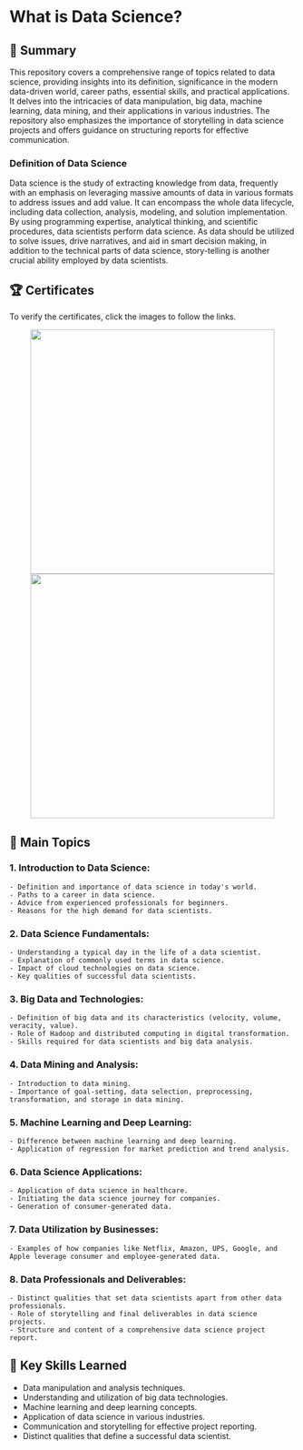 # What is Data Science?

## 📄 Summary 
This repository covers a comprehensive range of topics related to data science, providing insights into its definition, significance in the modern data-driven world, career paths, essential skills, and practical applications. It delves into the intricacies of data manipulation, big data, machine learning, data mining, and their applications in various industries. The repository also emphasizes the importance of storytelling in data science projects and offers guidance on structuring reports for effective communication.

### Definition of Data Science
Data science is the study of extracting knowledge from data, frequently with an emphasis on leveraging massive amounts of data in various formats to address issues and add value. It can encompass the whole data lifecycle, including data collection, analysis, modeling, and solution implementation. By using programming expertise, analytical thinking, and scientific procedures, data scientists perform data science. As data should be utilized to solve issues, drive narratives, and aid in smart decision making, in addition to the technical parts of data science, story-telling is another crucial ability employed by data scientists.

## 🏆 Certificates 
To verify the certificates, click the images to follow the links.

<p align="middle">
  <a href="https://www.coursera.org/account/accomplishments/verify/69ELLEGT7PBD"><img src="https://s3.amazonaws.com/coursera_assets/meta_images/generated/CERTIFICATE_LANDING_PAGE/CERTIFICATE_LANDING_PAGE~69ELLEGT7PBD/CERTIFICATE_LANDING_PAGE~69ELLEGT7PBD.jpeg" height="430"></a>
  <a href="https://www.credly.com/badges/cdb38474-e88e-4140-b2be-e45537bea3ba/public_url"><img src="https://images.credly.com/size/680x680/images/5fc2d535-e716-46c4-881a-f4822b8da0e5/Cognitive_Class_-_What_is_Data_Science.png" height="430"></a>
</p>

## 📑 Main Topics 
  ### 1. Introduction to Data Science:
    - Definition and importance of data science in today's world.
    - Paths to a career in data science.
    - Advice from experienced professionals for beginners.
    - Reasons for the high demand for data scientists.
  ### 2. Data Science Fundamentals:
    - Understanding a typical day in the life of a data scientist.
    - Explanation of commonly used terms in data science.
    - Impact of cloud technologies on data science.
    - Key qualities of successful data scientists.
  ### 3. Big Data and Technologies:
    - Definition of big data and its characteristics (velocity, volume, veracity, value).
    - Role of Hadoop and distributed computing in digital transformation.
    - Skills required for data scientists and big data analysis.
  ### 4. Data Mining and Analysis:
    - Introduction to data mining.
    - Importance of goal-setting, data selection, preprocessing, transformation, and storage in data mining.
  ### 5. Machine Learning and Deep Learning:
    - Difference between machine learning and deep learning.
    - Application of regression for market prediction and trend analysis.
  ### 6. Data Science Applications:
    - Application of data science in healthcare.
    - Initiating the data science journey for companies.
    - Generation of consumer-generated data.
  ### 7. Data Utilization by Businesses:
    - Examples of how companies like Netflix, Amazon, UPS, Google, and Apple leverage consumer and employee-generated data.
  ### 8. Data Professionals and Deliverables:
    - Distinct qualities that set data scientists apart from other data professionals.
    - Role of storytelling and final deliverables in data science projects.
    - Structure and content of a comprehensive data science project report.

## 🔑 Key Skills Learned 
- Data manipulation and analysis techniques.
- Understanding and utilization of big data technologies.
- Machine learning and deep learning concepts.
- Application of data science in various industries.
- Communication and storytelling for effective project reporting.
- Distinct qualities that define a successful data scientist.